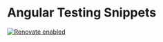 Angular Testing Snippets
========================


[![Renovate enabled](https://img.shields.io/badge/renovate-enabled-brightgreen.svg)](https://renovateapp.com/)
